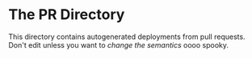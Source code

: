 # The PR Directory

This directory contains autogenerated deployments from pull requests.
Don't edit unless you want to _change the semantics_ oooo spooky.

